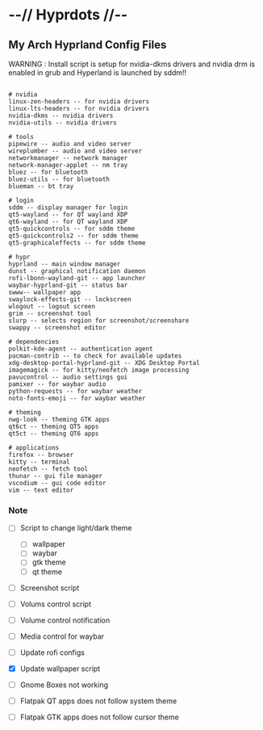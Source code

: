 # --// Hyprdots //--

## My Arch Hyprland Config Files

WARNING : Install script is setup for nvidia-dkms drivers and nvidia drm is enabled in grub and Hyperland is launched by sddm!!


```

# nvidia
linux-zen-headers -- for nvidia drivers
linux-lts-headers -- for nvidia drivers
nvidia-dkms -- nvidia drivers
nvidia-utils -- nvidia drivers

# tools
pipewire -- audio and video server
wireplumber -- audio and video server
networkmanager -- network manager
network-manager-applet -- nm tray
bluez -- for bluetooth
bluez-utils -- for bluetooth
blueman -- bt tray

# login
sddm -- display manager for login
qt5-wayland -- for QT wayland XDP
qt6-wayland -- for QT wayland XDP
qt5-quickcontrols -- for sddm theme
qt5-quickcontrols2 -- for sddm theme
qt5-graphicaleffects -- for sddm theme

# hypr
hyprland -- main window manager
dunst -- graphical notification daemon
rofi-lbonn-wayland-git -- app launcher
waybar-hyprland-git -- status bar
swww-- wallpaper app
swaylock-effects-git -- lockscreen
wlogout -- logout screen
grim -- screenshot tool
slurp -- selects region for screenshot/screenshare
swappy -- screenshot editor

# dependencies
polkit-kde-agent -- authentication agent
pacman-contrib -- to check for available updates
xdg-desktop-portal-hyprland-git -- XDG Desktop Portal
imagemagick -- for kitty/neofetch image processing
pavucontrol -- audio settings gui
pamixer -- for waybar audio
python-requests -- for waybar weather
noto-fonts-emoji -- for waybar weather

# theming
nwg-look -- theming GTK apps
qt6ct -- theming QT5 apps
qt5ct -- theming QT6 apps

# applications
firefox -- browser
kitty -- terminal
neofetch -- fetch tool
thunar -- gui file manager
vscodium -- gui code editor
vim -- text editor

```


### Note

- [ ] Script to change light/dark theme
    - [ ] wallpaper
    - [ ] waybar
    - [ ] gtk theme
    - [ ] qt theme
- [ ] Screenshot script
- [ ] Volums control script
- [ ] Volume control notification
- [ ] Media control for waybar
- [ ] Update rofi configs
- [x] Update wallpaper script
- [ ] Gnome Boxes not working
- [ ] Flatpak QT apps does not follow system theme
- [ ] Flatpak GTK apps does not follow cursor theme

